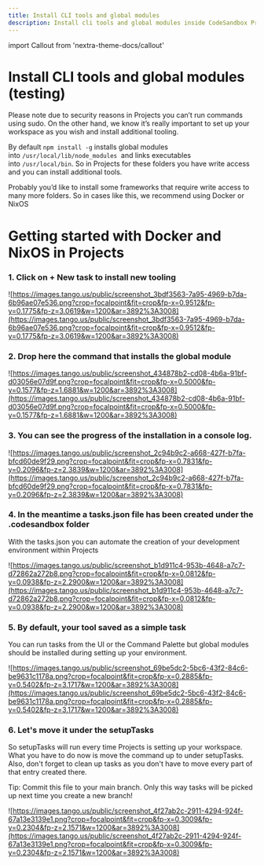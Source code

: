 ```yaml
---
title: Install CLI tools and global modules
description: Install cli tools and global modules inside CodeSandbox Projects
---
```


import Callout from 'nextra-theme-docs/callout'

# Install CLI tools and global modules (testing)

Please note due to security reasons in Projects you can’t run commands using sudo. On the other hand, we know it’s really important to set up your workspace as you wish and install additional tooling.

By default `npm install -g` installs global modules into `/usr/local/lib/node_modules`
 and links executables into `/usr/local/bin`. So in Projects for these folders you have write access and you can install additional tools.

Probably you’d like to install some frameworks that require write access to many more folders. So in cases like this, we recommend using Docker or NixOS 

# Getting started with Docker and NixOS in Projects

### 1. Click on + New task to install new tooling

![https://images.tango.us/public/screenshot_3bdf3563-7a95-4969-b7da-6b96ae07e536.png?crop=focalpoint&fit=crop&fp-x=0.9512&fp-y=0.1775&fp-z=3.0619&w=1200&ar=3892%3A3008](https://images.tango.us/public/screenshot_3bdf3563-7a95-4969-b7da-6b96ae07e536.png?crop=focalpoint&fit=crop&fp-x=0.9512&fp-y=0.1775&fp-z=3.0619&w=1200&ar=3892%3A3008)

### 2. Drop here the command that installs the global module

![https://images.tango.us/public/screenshot_434878b2-cd08-4b6a-91bf-d03056e07d9f.png?crop=focalpoint&fit=crop&fp-x=0.5000&fp-y=0.1577&fp-z=1.6881&w=1200&ar=3892%3A3008](https://images.tango.us/public/screenshot_434878b2-cd08-4b6a-91bf-d03056e07d9f.png?crop=focalpoint&fit=crop&fp-x=0.5000&fp-y=0.1577&fp-z=1.6881&w=1200&ar=3892%3A3008)

### 3. You can see the progress of the installation in a console log.

![https://images.tango.us/public/screenshot_2c94b9c2-a668-427f-b7fa-bfcd60de9f29.png?crop=focalpoint&fit=crop&fp-x=0.7831&fp-y=0.2096&fp-z=2.3839&w=1200&ar=3892%3A3008](https://images.tango.us/public/screenshot_2c94b9c2-a668-427f-b7fa-bfcd60de9f29.png?crop=focalpoint&fit=crop&fp-x=0.7831&fp-y=0.2096&fp-z=2.3839&w=1200&ar=3892%3A3008)

### 4. In the meantime a tasks.json file has been created under the .codesandbox folder

With the tasks.json you can automate the creation of your development environment within Projects

![https://images.tango.us/public/screenshot_b1d911c4-953b-4648-a7c7-d72862a272b8.png?crop=focalpoint&fit=crop&fp-x=0.0812&fp-y=0.0938&fp-z=2.2900&w=1200&ar=3892%3A3008](https://images.tango.us/public/screenshot_b1d911c4-953b-4648-a7c7-d72862a272b8.png?crop=focalpoint&fit=crop&fp-x=0.0812&fp-y=0.0938&fp-z=2.2900&w=1200&ar=3892%3A3008)

### 5. By default, your tool saved as a simple task

You can run tasks from the UI or the Command Palette but global modules should be installed during setting up your environment.

![https://images.tango.us/public/screenshot_69be5dc2-5bc6-43f2-84c6-be9631c1178a.png?crop=focalpoint&fit=crop&fp-x=0.2885&fp-y=0.5402&fp-z=3.1717&w=1200&ar=3892%3A3008](https://images.tango.us/public/screenshot_69be5dc2-5bc6-43f2-84c6-be9631c1178a.png?crop=focalpoint&fit=crop&fp-x=0.2885&fp-y=0.5402&fp-z=3.1717&w=1200&ar=3892%3A3008)

### 6. Let's move it under the setupTasks

So setupTasks will run every time Projects is setting up your workspace. What you have to do now is move the command up to under setupTasks. Also, don't forget to clean up tasks as you don't have to move every part of that entry created there.

<Callout emoji="⭑">
Tip: Commit this file to your main branch. Only this way tasks will be picked up next time you create a new branch!
</Callout>

![https://images.tango.us/public/screenshot_4f27ab2c-2911-4294-924f-67a13e3139e1.png?crop=focalpoint&fit=crop&fp-x=0.3009&fp-y=0.2304&fp-z=2.1571&w=1200&ar=3892%3A3008](https://images.tango.us/public/screenshot_4f27ab2c-2911-4294-924f-67a13e3139e1.png?crop=focalpoint&fit=crop&fp-x=0.3009&fp-y=0.2304&fp-z=2.1571&w=1200&ar=3892%3A3008)